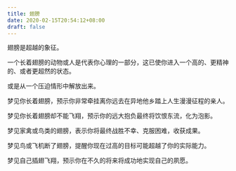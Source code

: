 ```yaml
---
title: 翅膀
date: 2020-02-15T20:54:12+08:00
draft: false
---
```


翅膀是超越的象征。<br>


一个长着翅膀的动物或人是代表你心理的一部分，这已使你进入一个高的、更精神的、或者更超然的状态。<br>


或是从一个压迫情形中解放出来。<br>


梦见你长着翅膀，预示你非常牵挂离你远去在异地他乡踏上人生漫漫征程的亲人。<br>


梦见你长着翅膀却不能飞翔，预示你的远大抱负最终将饮恨东流，化为泡影。<br>


梦见家禽或鸟类的翅膀，表示你将最终战胜不幸、克服困难，收获成果。<br>


梦见鸟或飞机断了翅膀，提醒你现在过高的目标可能超越了你的实际能力。<br>


梦见自己插翅飞翔，预示你在不久的将来将成功地实现自己的夙愿。<br>
